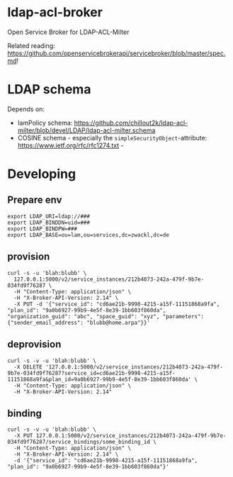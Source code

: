 # ldap-acl-broker
Open Service Broker for LDAP-ACL-Milter

Related reading: https://github.com/openservicebrokerapi/servicebroker/blob/master/spec.md!

# LDAP schema
Depends on:
* lamPolicy schema: https://github.com/chillout2k/ldap-acl-milter/blob/devel/LDAP/ldap-acl-milter.schema
* COSINE schema - especially the `simpleSecurityObject`-attribute: https://www.ietf.org/rfc/rfc1274.txt - 

# Developing
## Prepare env
```
export LDAP_URI=ldap://###
export LDAP_BINDDN=uid=###
export LDAP_BINDPW=###
export LDAP_BASE=ou=lam,ou=services,dc=zwackl,dc=de
```
## provision
```
curl -s -u 'blah:blubb' \
  127.0.0.1:5000/v2/service_instances/212b4073-242a-479f-9b7e-034fd9f76287 \
  -H "Content-Type: application/json" \
  -H "X-Broker-API-Version: 2.14" \
  -X PUT -d '{"service_id": "cd6ae21b-9998-4215-a15f-11151868a9fa", "plan_id": "9a0b6927-99b9-4e5f-8e39-1bb603f860da", "organization_guid": "abc", "space_guid": "xyz", "parameters": {"sender_email_address": "blubb@home.arpa"}}'
```

## deprovision
```
curl -s -v -u 'blah:blubb' \
  -X DELETE '127.0.0.1:5000/v2/service_instances/212b4073-242a-479f-9b7e-034fd9f76287?service_id=cd6ae21b-9998-4215-a15f-11151868a9fa&plan_id=9a0b6927-99b9-4e5f-8e39-1bb603f860da' \
  -H "Content-Type: application/json" \
  -H "X-Broker-API-Version: 2.14"
```

## binding
```
curl -s -v -u 'blah:blubb' \
  -X PUT 127.0.0.1:5000/v2/service_instances/212b4073-242a-479f-9b7e-034fd9f76287/service_bindings/some_binding_id \
  -H "Content-Type: application/json" \
  -H "X-Broker-API-Version: 2.14" \
  -d '{"service_id": "cd6ae21b-9998-4215-a15f-11151868a9fa", "plan_id": "9a0b6927-99b9-4e5f-8e39-1bb603f860da"}'
```